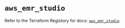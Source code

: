 # `aws_emr_studio`

Refer to the Terraform Registory for docs: [`aws_emr_studio`](https://registry.terraform.io/providers/hashicorp/aws/5.5.0/docs/resources/emr_studio).
